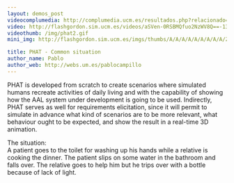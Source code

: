 ```yaml
---
layout: demos_post
videocomplumedia: http://complumedia.ucm.es/resultados.php?relacionado=JuV0ucE7BQQ65mxn-ce5gw==
video: http://flashgordon.sim.ucm.es/videos/aSVen-0RSBMQfuo2NzWV8Q==-13.mp4
videothumb: /img/phat2.gif
mini_img: http://flashgordon.sim.ucm.es/imgs/thumbs/A/A/A/A/A/A/A/A/A/Z/WM7VJ_Uzey6L0YVertFG8Q==-1.jpg

title: PHAT - Common situation
author_name: Pablo
author_web: http://webs.um.es/pablocampillo
---
```

<p>PHAT is developed from scratch to create scenarios where simulated humans recreate activities of daily living and with the capability of showing how the AAL system under development is going to be used. Indirectly, PHAT serves as well for requirements elicitation, since it will permit to simulate in advance what kind of scenarios are to be more relevant, what behaviour ought to be expected, and show the result in a real-time 3D animation.</p>

<p>The situation:</br>
A patient goes to the toilet for washing up his hands while a relative is cooking the dinner. The patient slips on some water in the bathroom and falls over. The relative goes to help him but he trips over with a bottle because of lack of light.</p>
